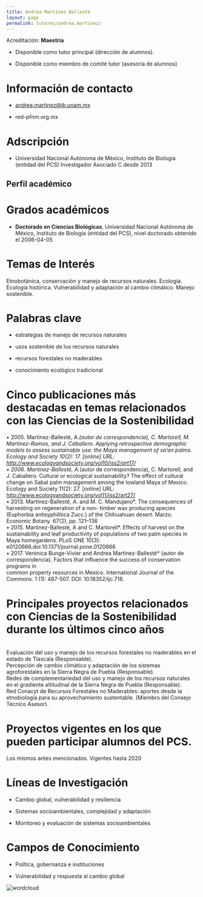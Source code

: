 ```yaml
---
title: Andrea Martínez Ballesté
layout: page
permalink: tutores/andrea.martinez/
---
```


Acreditación: **Maestría**


 - Disponible como tutor principal (dirección de alumnos).


 - Disponible como miembro de comité tutor (asesoría de alumnos)





# Información de contacto

 - <andrea.martinez@ib.unam.mx>


 - red-pfnm.org.mx




# Adscripción


 - Universidad Nacional Autónoma de México, Instituto de Biología (entidad del PCS)    Investigador Asociado C desde 2013
 





## Perfil académico


# Grados académicos


 - **Doctorado en Ciencias Biológicas**, Universidad Nacional Autónoma de México, Instituto de Biología (entidad del PCS), nivel doctorado obtenido el 2006-04-05




# Temas de Interés

Etnobotánica, conservación y manejo de recursos naturales. Ecología. Ecología histórica. Vulnerabilidad y adaptación al cambio climático. Manejo sostenible.



# Palabras clave


 - estrategias de manejo de recursos naturales

 - usos sostenible de los recursos naturales

 - recursos forestales no maderables

 - conocimiento ecológico tradicional




# Cinco publicaciones más destacadas en temas relacionados con las Ciencias de la Sostenibilidad

•	2005. Martínez-Ballesté, A.*(autor de correspondencia), C. Martorell, M. Martínez-Ramos, and J. Caballero. Applying retrospective demographic models to assess sustainable use: the Maya management of xa’an palms. Ecology and Society 10(2): 17. [online] URL: http://www.ecologyandsociety.org/vol10/iss2/art17/<br />•	2006. Martínez-Ballesté, A.*(autor de correspondencia), C. Martorell, and J. Caballero. Cultural or ecological sustainability? The effect of cultural change on Sabal palm management among the lowland Maya of Mexico. Ecology and Society 11(2): 27. [online] URL: http://www.ecologyandsociety.org/vol11/iss2/art27/<br />•	2013. Martínez-Ballesté, A. and M. C. Mandujano*.  The consequences of harvesting on regeneration of a non- timber wax producing species (Euphorbia antisyphilitica Zucc.) of the Chihuahuan desert. Marzo. Economic Botany. 67(2), pp. 121–136<br />•	2015. Martínez-Ballesté, A and C. Martorell*. Effects of harvest on the sustainability and leaf productivity of populations of two palm species in Maya homegardens. PLoS ONE 10(3): e0120666.doi:10.1371/journal.pone.0120666<br />•	2017. Verónica Bunge-Vivier and Andrea Martínez-Ballesté* (autor de correspondencia). Factors that influence the success of conservation programs in<br />common property resources in Mexico. International Journal of the Commons. 1 (1): 487-507. DOI: 10.18352/ijc.718.




# Principales proyectos relacionados con Ciencias de la Sostenibilidad durante los últimos cinco años

<br />Evaluación del uso y manejo de los recursos forestales no maderables en el estado de Tlaxcala (Responsable).<br />Percepción de cambio climático y adaptación de los sistemas agroforestales en la Sierra Negra de Puebla (Responsable).<br />Redes de complementariedad del uso y manejo de los recursos naturales en el gradiente altitudinal de la Sierra Negra de Puebla (Responsable).<br />Red Conacyt de Recursos Forestales no Maderables: aportes desde la etnobiología para su aprovechamiento sustentable. (Miembro del Consejo Técnico Asesor).<br />




# Proyectos vigentes en los que pueden participar alumnos del PCS.

Los mismos antes mencionados. Vigentes hasta 2020




# Líneas de Investigación


 - Cambio global, vulnerabilidad y resiliencia

 - Sistemas socioambientales, complejidad y adaptación

 - Monitoreo y evaluación de sistemas socioambientales





# Campos de Conocimiento

 - Política, gobernanza e instituciones

 - Vulnerabilidad y respuesta al cambio global



![wordcloud](https://sostenibilidad.posgrado.unam.mx/media/perfil-academico/35/wordcloud.png)
